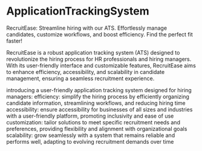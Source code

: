 # ApplicationTrackingSystem
RecruitEase: Streamline hiring with our ATS. Effortlessly manage candidates, customize workflows, and boost efficiency. Find the perfect fit faster!

RecruitEase is a robust application tracking system (ATS) designed to revolutionize the hiring process for HR professionals and hiring managers. With its user-friendly interface and customizable features, RecruitEase aims to enhance efficiency, accessibility, and scalability in candidate management, ensuring a seamless recruitment experience.

introducing a user-friendly application tracking system designed for hiring managers:
efficiency: simplify the hiring process by efficiently organizing candidate information, streamlining workflows, and reducing hiring time
accessibility: ensure accessibility for businesses of all sizes and industries with a user-friendly platform, promoting inclusivity and ease of use
customization: tailor solutions to meet specific recruitment needs and preferences, providing flexibility and alignment with organizational goals
scalability: grow seamlessly with a system that remains reliable and performs well, adapting to evolving recruitment demands over time

